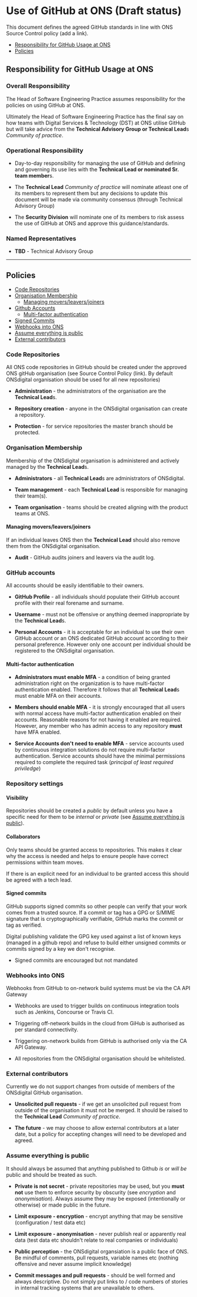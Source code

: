 
# Use of GitHub at ONS (Draft status) 

This document defines the agreed GitHub standards in line with ONS Source Control policy (add a link).

- [Responsibility for GitHub Usage at ONS](#responsibility-for-github-usage-at-ons)
- [Policies](#policies)

## Responsibility for GitHub Usage at ONS

### Overall Responsibility

The Head of Software Engineering Practice assumes responsibility for the policies on using GitHub at ONS.

Ultimately the Head of Software Engineering Practice has the final say on how teams with Digital Services & Technology (DST) at ONS utilise GitHub but will take advice from the **Technical Advisory Group or Technical Lead**s _Community of practice_. 

### Operational Responsibility

- Day-to-day responsibility for managing the use of GitHub and defining and governing its use lies with the **Technical Lead or nominated Sr. team member**s.

- The **Technical Lead** _Community of practice_ will nominate atleast one of its members to represent them but any decisions to update this document will be made via community consensus (through Technical Advisory Group)

- The **Security Division** will nominate one of its members to risk assess the use of GitHub at ONS and approve this guidance/standards.

### Named Representatives

- **TBD** - Technical Advisory Group 
---

## Policies

- [Code Repositories](#code-repositories)
- [Organisation Membership](#organisation-membership)
  - [Managing movers/leavers/joiners](#managing-moversleaversjoiners)
- [Github Accounts](#github-accounts)
  - [Multi-factor authentication](#multi-factor-authentication)
- [Signed Commits](#signed-commits)
- [Webhooks into ONS](#webhooks-into-ons)
- [Assume everything is public](#assume-everything-is-public)
- [External contributors](#external-contributors)

### Code Repositories

All ONS code repositories in GitHub should be created under the approved ONS gitHub organisation (see Source Control Policy (link).  By default ONSdigital organisation should be used for all new repositories) 

- **Administration** - the administrators of the organisation are the **Technical Lead**s.

- **Repository creation** - anyone in the ONSdigital organisation can create a repository.

- **Protection** - for service repositories the master branch should be protected.

### Organisation Membership

Membership of the ONSdigital organisation is administered and actively managed by the **Technical Lead**s.

- **Administrators** - all **Technical Lead**s are administrators of ONSdigital.

- **Team management** - each **Technical Lead** is responsible for managing their team(s).

- **Team organisation** - teams should be created aligning with the product teams at ONS.

#### Managing movers/leavers/joiners

If an individual leaves ONS then the **Technical Lead** should also remove them from the ONSdigital organisation.

- **Audit** - GitHub audits joiners and leavers via the audit log.

### GitHub accounts

All accounts should be easily identifiable to their owners.

- **GitHub Profile** - all individuals should populate their GitHub account profile with their real forename and surname.

- **Username** - must not be offensive or anything deemed inappropriate by the **Technical Lead**s.

- **Personal Accounts** - it is acceptable for an individual to use their own GitHub account or an ONS dedicated GitHub account according to their personal preference. However only one account per individual should be registered to the ONSdigital organisation.

#### Multi-factor authentication

- **Administrators must enable MFA** - a condition of being granted administration right on the organization is to have multi-factor authentication enabled. Therefore it follows that all **Technical Lead**s must enable MFA on their accounts.

- **Members should enable MFA** -  it is strongly encouraged that all users with normal access have multi-factor authentication enabled on their accounts. Reasonable reasons for not having it enabled are required. However, any member who has admin access to any repository **must** have MFA enabled.

- **Service Accounts don't need to enable MFA** - service accounts used by continuous integration solutions do not require multi-factor authentication. Service accounts should have the minimal permissions required to complete the required task (_principal of least required priviledge_)


### Repository settings

#### Visibility

Repositories should be created a _public_ by default unless you have a specific need for them to be _internal_ or _private_ (see [Assume everything is public](#assume-everything-is-public)).

#### Collaborators

Only teams should be granted access to repositories. This makes it clear why the access is needed and helps to ensure people have correct permissions within team moves.

If there is an explicit need for an individual to be granted access this should be agreed with a tech lead.

#### Signed commits

GitHub supports signed commits so other people can verify that your work comes from a trusted source. If a commit or tag has a GPG or S/MIME signature that is cryptographically verifiable, GitHub marks the commit or tag as verified.

Digital publishing validate the GPG key used against a list of known keys (managed in a github repo) and refuse to build either unsigned commits or commits signed by a key we don't recognise.

- Signed commits are encouraged but not mandated

### Webhooks into ONS

Webhooks from GitHub to on-network build systems must be via the CA API Gateway

- Webhooks are used to trigger builds on continuous integration tools such as Jenkins, Concourse or Travis CI.

- Triggering off-network builds in the cloud from GiHub is authorised as per standard connectivity.

- Triggering on-network builds from GitHub is authorised only via the CA API Gateway.

- All repositories from the ONSdigital organisation should be whitelisted.

### External contributors

Currently we do not support changes from outside of members of the ONSdigital GitHub organisation.

- **Unsolicited pull requests** - if we get an unsolicited pull request from outside of the organisation it must not be merged. It should be raised to the **Technical Lead** _Community of practice_.

- **The future** - we may choose to allow external contributors at a later date, but a policy for accepting changes will need to be developed and agreed.

### Assume everything is public

It should always be assumed that anything published to Github _is_ or _will be_ public and should be treated as such.

- **Private is not secret** - private repositories may be used, but you **must not** use them to enforce security by obscurity (see _encryption_ and _anonymisation_). Always assume they may be exposed (intentionally or otherwise) or made public in the future.

- **Limit exposure - encryption** - encrypt anything that may be sensitive (configuration / test data etc)

- **Limit exposure - anonymisation** - never publish real or apparently real data (test data etc shouldn't relate to real companies or individuals)

- **Public perception** - the ONSdigital organsiation is a public face of ONS. Be mindful of comments, pull requests, variable names etc (nothing offensive and never assume implicit knowledge)

- **Commit messages and pull requests** - should be well formed and always descriptive. Do not simply put links to / code numbers of stories in internal tracking systems that are unavailable to others.
